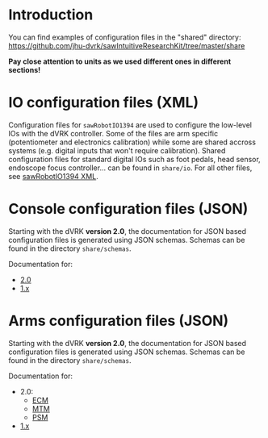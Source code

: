 # Introduction

You can find examples of configuration files in the "shared" directory:
https://github.com/jhu-dvrk/sawIntuitiveResearchKit/tree/master/share

**Pay close attention to units as we used different ones in different sections!**

# IO configuration files (XML)

Configuration files for `sawRobotIO1394` are used to configure the low-level IOs with the dVRK controller.  Some of the files are arm specific (potentiometer and electronics calibration) while some are shared accross systems (e.g. digital inputs that won't require calibration).  Shared configuration files for standard digital IOs such as foot pedals, head sensor, endoscope focus controller... can be found in `share/io`.  For all other files, see [sawRobotIO1394 XML](/jhu-dvrk/sawIntuitiveResearchKit/wiki/robotio-xml).

# Console configuration files (JSON)

Starting with the dVRK **version 2.0**, the documentation for JSON based configuration files is generated using JSON schemas.  Schemas can be found in the directory `share/schemas`.

Documentation for:
* [2.0](https://dvrk.lcsr.jhu.edu/documentation/schemas/v2.0/dvrk-console.html)
* [1.x](/jhu-dvrk/sawIntuitiveResearchKit/wiki/console-json-1.x)

# Arms configuration files (JSON)

Starting with the dVRK **version 2.0**, the documentation for JSON based configuration files is generated using JSON schemas.  Schemas can be found in the directory `share/schemas`.

Documentation for:
* 2.0:
  * [ECM](https://dvrk.lcsr.jhu.edu/documentation/schemas/v2.0/dvrk-ecm.html)
  * [MTM](https://dvrk.lcsr.jhu.edu/documentation/schemas/v2.0/dvrk-mtm.html)
  * [PSM](https://dvrk.lcsr.jhu.edu/documentation/schemas/v2.0/dvrk-psm.html)
* [1.x](/jhu-dvrk/sawIntuitiveResearchKit/wiki/kinematic-json-1.x)


